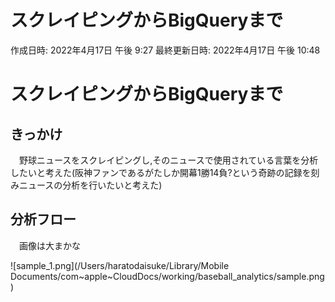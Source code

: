 # スクレイピングからBigQueryまで

作成日時: 2022年4月17日 午後 9:27
最終更新日時: 2022年4月17日 午後 10:48

# スクレイピングからBigQueryまで

## きっかけ

　野球ニュースをスクレイピングし,そのニュースで使用されている言葉を分析したいと考えた(阪神ファンであるがたしか開幕1勝14負?という奇跡の記録を刻みニュースの分析を行いたいと考えた)

## 分析フロー

　画像は大まかな

![sample_1.png](/Users/haratodaisuke/Library/Mobile Documents/com~apple~CloudDocs/working/baseball_analytics/sample.png)